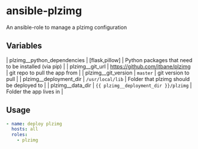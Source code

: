 # ansible-plzimg

An ansible-role to manage a plzimg configuration

## Variables

| plzimg__python_dependencies | [flask,pillow] | Python packages that need to be installed (via pip) |
| plzimg__git_url | https://github.com/itbane/plzimg | git repo to pull the app from |
| plzimg__git_version | `master` | git version to pull |
| plzimg__deployment_dir | `/usr/local/lib` | Folder that plzimg should be deployed to |
| plzimg__data_dir | `{{ plzimg__deployment_dir }}/plzimg` | Folder the app lives in |

## Usage

~~~yaml
- name: deploy plzimg
  hosts: all
  roles:
    - plzimg
~~~
